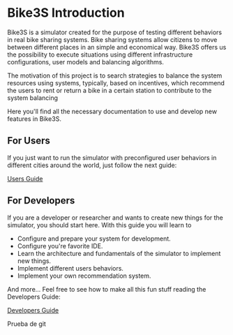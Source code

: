 # Bike3S Introduction

Bike3S is a simulator created for the purpose of testing different behaviors in real bike sharing systems. 
Bike sharing systems allow citizens to move between different places in an simple and economical way. Bike3S offers us the possibility to
execute situations using different infrastructure configurations, user models and balancing algorithms.

The motivation of this project is to search strategies to balance the system resources using systems, typically, based on incentives, which recommend the users to rent or return a bike in a certain station to contribute to the system balancing

Here you'll find all the necessary documentation to use and develop new features in Bike3S.

## For Users

If you just want to run the simulator with preconfigured user behaviors in different cities around the world, just follow the next guide:

[Users Guide](users_guide.md)

## For Developers

If you are a developer or researcher and wants to create new things for the simulator, you should start here. With this guide you will learn to

* Configure and prepare your system for development.
* Configure you're favorite IDE.
* Learn the architecture and fundamentals of the simulator to implement new things.
* Implement different users behaviors.
* Implement your own recommendation system.

And more...
Feel free to see how to make all this fun stuff reading the Developers Guide:

[Developers Guide](developers_guide.md)

Prueba de git



